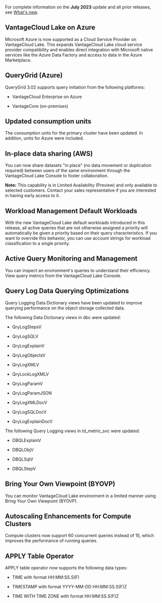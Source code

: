 
For complete information on the **July 2023** update and all prior releases, see [What's new](https://docs.teradata.com/r/Teradata-VantageCloud-Lake/What-s-New).

## VantageCloud Lake on Azure


Microsoft Azure is now supported as a Cloud Service Provider on VantageCloud Lake. This expands VantageCloud Lake cloud service provider compatibility and enables direct integration with Microsoft native services like the Azure Data Factory and access to data in the Azure Marketplace.

## QueryGrid (Azure)


QueryGrid 3.02 supports query initiation from the following platforms:

-   VantageCloud Enterprise on Azure

-   VantageCore (on-premises)


## Updated consumption units


The consumption units for the primary cluster have been updated. In addition, units for Azure were included.

## In-place data sharing (AWS)


You can now share datasets "in place" (no data movement or duplication required) between users of the same environment through the VantageCloud Lake Console to foster collaboration.

**Note:** This capability is in Limited Availability (Preview) and only available to selected customers. Contact your sales representative if you are interested in having early access to it.

## Workload Management Default Workloads


With the new VantageCloud Lake default workloads introduced in this release, all active queries that are not otherwise assigned a priority will automatically be given a priority based on their query characteristics. If you want to override this behavior, you can use account strings for workload classification to a single priority.

## Active Query Monitoring and Management


You can inspect an environment's queries to understand their efficiency. View query metrics from the VantageCloud Lake Console.

## Query Log Data Querying Optimizations


Query Logging Data Dictionary views have been updated to improve querying performance on the object storage collected data.

The following Data Dictionary views in dbc were updated:

-   QryLogStepsV

-   QryLogSQLV

-   QryLogExplainV

-   QryLogObjectsV

-   QryLogXMLV

-   QryLockLogXMLV

-   QryLogParamV

-   QryLogParamJSON

-   QryLogXMLDocV

-   QryLogSQLDocV

-   QryLogExplainDocV


The following Query Logging views in td_metric_svc were updated:

-   DBQLExplainV

-   DBQLObjV

-   DBQLSqlV

-   DBQLStepV


## Bring Your Own Viewpoint (BYOVP)


You can monitor VantageCloud Lake environment in a limited manner using Bring Your Own Viewpoint (BYOVP).

## Autoscaling Enhancements for Compute Clusters


Compute clusters now support 60 concurrent queries instead of 15, which improves the performance of running queries.

## APPLY Table Operator


APPLY table operator now supports the following data types:

-   TIME with format HH:MM:SS.S(F)

-   TIMESTAMP with format YYYY-MM-DD HH:MM:SS.S(F)Z

-   TIME WITH TIME ZONE with format HH:MM:SS.S(F)Z



